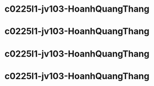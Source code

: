 # c0225l1-jv103-HoanhQuangThang
# c0225l1-jv103-HoanhQuangThang
# c0225l1-jv103-HoanhQuangThang
# c0225l1-jv103-HoanhQuangThang
